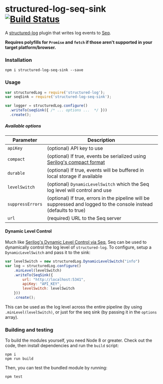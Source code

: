 # structured-log-seq-sink [![Build Status](https://travis-ci.org/Wedvich/structured-log-seq-sink.svg?branch=master)](https://travis-ci.org/Wedvich/structured-log-seq-sink)

A [structured-log](https://github.com/structured-log/structured-log) plugin that writes log events to [Seq](https://getseq.net/).

**Requires polyfills for `Promise` and `fetch` if those aren't supported in your target platform/browser.**

### Installation

```
npm i structured-log-seq-sink --save
```

### Usage

```js
var structuredLog = require('structured-log');
var seqSink = require('structured-log-seq-sink');

var logger = structuredLog.configure()
  .writeTo(seqSink({ /* ... options ...  */ }))
  .create();

```

##### Available options

|Parameter|Description|
|---|---|
|`apiKey`|(optional) API key to use|
|`compact`|(optional) If true, events be serialized using [Serilog's compact format](https://github.com/serilog/serilog-formatting-compact)|
|`durable`|(optional) If true, events will be buffered in local storage if available|
|`levelSwitch`|(optional) `DynamicLevelSwitch` which the Seq log level will control and use |
|`suppressErrors`|(optional) If true, errors in the pipeline will be suppressed and logged to the console instead (defaults to true)|
|`url`|(required) URL to the Seq server|

#### Dynamic Level Control

Much like [Serilog's Dynamic Level Control via Seq](http://docs.getseq.net/docs/using-serilog#dynamic-level-control), Seq can be used to dynamically
control the log level of `structured-log`.  To configure, setup a `DynamicLevelSwitch` and pass it to the sink:

```js
var levelSwitch = new structuredLog.DynamicLevelSwitch("info")
var log = structuredLog.configure()
    .minLevel(levelSwitch)
    .writeTo(SeqSink({
        url: "http://localhost:5341",
        apiKey: "API_KEY",
        levelSwitch: levelSwitch
    }))
    .create();
```

This can be used as the log level across the entire pipeline (by using `.minLevel(levelSwitch)`, or just for the 
seq sink (by passing it in the `options` array).


### Building and testing

To build the modules yourself, you need Node 8 or greater. Check out the code, then install dependencies and run the `build` script:

```
npm i
npm run build
```

Then, you can test the bundled module by running:

```
npm test
```
